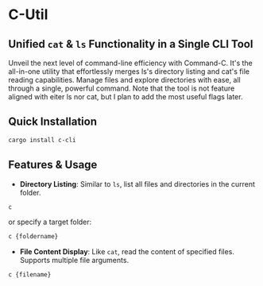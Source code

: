# C-Util
## Unified `cat` & `ls` Functionality in a Single CLI Tool

Unveil the next level of command-line efficiency with Command-C. It's the all-in-one utility that effortlessly merges ls's directory listing and cat's file reading capabilities. Manage files and explore directories with ease, all through a single, powerful command. Note that the tool is not feature aligned with eiter ls nor cat, but I plan to add the most useful flags later.

## Quick Installation

```bash
cargo install c-cli
```

## Features & Usage

* **Directory Listing**: Similar to `ls`, list all files and directories in the current folder.
```bash
c
```
or specify a target folder:
```bash
c {foldername}
```

* **File Content Display**: Like `cat`, read the content of specified files. Supports multiple file arguments.
```bash
c {filename}
```
